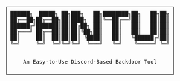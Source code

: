 <div align="center">
  <pre style="display: inline-block; border: 1px solid; padding: 10px;">
██████╗  █████╗ ██╗███╗   ██╗████████╗██╗   ██╗██╗
██╔══██╗██╔══██╗██║████╗  ██║╚══██╔══╝██║   ██║██║
██████╔╝███████║██║██╔██╗ ██║   ██║   ██║   ██║██║
██╔═══╝ ██╔══██║██║██║╚██╗██║   ██║   ██║   ██║██║
██║     ██║  ██║██║██║ ╚████║   ██║   ╚██████╔╝██║
╚═╝     ╚═╝  ╚═╝╚═╝╚═╝  ╚═══╝   ╚═╝    ╚═════╝ ╚═╝
<br>
An Easy-to-Use Discord-Based Backdoor Tool
 </pre>
</div>
